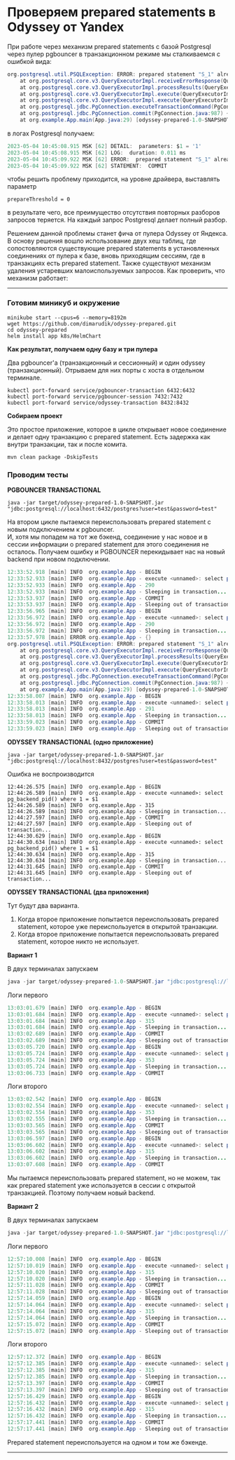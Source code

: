 # Проверяем prepared statements в Odyssey от Yandex

При работе через механизм prepared statements с базой Postgresql через пулер pgbouncer в транзакционном режиме мы cталкиваемся с ошибкой вида:
```java
org.postgresql.util.PSQLException: ERROR: prepared statement "S_1" already exists
	at org.postgresql.core.v3.QueryExecutorImpl.receiveErrorResponse(QueryExecutorImpl.java:2713) ~[postgresql-42.6.0.jar:42.6.0]
	at org.postgresql.core.v3.QueryExecutorImpl.processResults(QueryExecutorImpl.java:2401) ~[postgresql-42.6.0.jar:42.6.0]
	at org.postgresql.core.v3.QueryExecutorImpl.execute(QueryExecutorImpl.java:368) ~[postgresql-42.6.0.jar:42.6.0]
	at org.postgresql.core.v3.QueryExecutorImpl.execute(QueryExecutorImpl.java:327) ~[postgresql-42.6.0.jar:42.6.0]
	at org.postgresql.jdbc.PgConnection.executeTransactionCommand(PgConnection.java:965) ~[postgresql-42.6.0.jar:42.6.0]
	at org.postgresql.jdbc.PgConnection.commit(PgConnection.java:987) ~[postgresql-42.6.0.jar:42.6.0]
	at org.example.App.main(App.java:29) [odyssey-prepared-1.0-SNAPSHOT.jar:?]
```
в логах Postgresql получаем:
```java
2023-05-04 10:45:08.915 MSK [62] DETAIL:  parameters: $1 = '1'
2023-05-04 10:45:08.915 MSK [62] LOG:  duration: 0.011 ms
2023-05-04 10:45:09.922 MSK [62] ERROR:  prepared statement "S_1" already exists
2023-05-04 10:45:09.922 MSK [62] STATEMENT:  COMMIT
```
чтобы решить проблему приходится, на уровне драйвера, выставлять параметр
```properties
prepareThreshold = 0
```
<p>в результате чего, все преимущество отсутствия повторных разборов запросов теряется.
На каждый запрос Postgresql делает полный разбор.</p> 

<p>Решением данной проблемы станет фича от пулера Odyssey от Яндекса. 
<br>В основу решения вошло использование двух хеш таблиц, где сопостовляются существующие prepared statements в установленных соединениях от пулера к базе, вновь приходящим сессиям, где в транзакциях есть prepared statement. 
Также существуют механизм удаления устаревших малоиспользуемых запросов. 
Как проверить, что механизм работает:</p>

---

### Готовим миникуб и окружение

```
minikube start --cpus=6 --memory=8192m
wget https://github.com/dimarudik/odyssey-prepared.git
cd odyssey-prepared
helm install app k8s/HelmChart
```
**Как результат, получаем одну базу и три пулера**

Два pgbouncer'а (транзакционный и сессионный) и один odyssey (транзакционный). Отрываем для них порты с хоста в отдельном терминале.

```
kubectl port-forward service/pgbouncer-transaction 6432:6432
kubectl port-forward service/pgbouncer-session 7432:7432
kubectl port-forward service/odyssey-transaction 8432:8432
```

**Собираем проект**

Это простое приложение, которое в цикле открывает новое соединение и делает одну транзакцию с prepared statement.
Есть задержка как внутри транзакции, так и после комита.

```
mvn clean package -DskipTests
```

### Проводим тесты

**PGBOUNCER TRANSACTIONAL**

```
java -jar target/odyssey-prepared-1.0-SNAPSHOT.jar "jdbc:postgresql://localhost:6432/postgres?user=test&password=test"
```
На втором цикле пытаемся переиспользовать prepared statement с новым подключением к pgbouncer. 
<br>И, хотя мы попадем на тот же бэкенд, соединение у нас новое и в сессии информации о prepared statement для этого соединения не осталось.
Получаем ошибку и PGBOUNCER перекидывает нас на новый backend при новом подключении. 

```java
12:33:52.918 [main] INFO  org.example.App - BEGIN
12:33:52.933 [main] INFO  org.example.App - execute <unnamed>: select pg_backend_pid() where 1 = $1
12:33:52.933 [main] INFO  org.example.App - 290
12:33:52.933 [main] INFO  org.example.App - Sleeping in transaction...
12:33:53.937 [main] INFO  org.example.App - COMMIT
12:33:53.937 [main] INFO  org.example.App - Sleeping out of transaction...
12:33:56.965 [main] INFO  org.example.App - BEGIN
12:33:56.972 [main] INFO  org.example.App - execute <unnamed>: select pg_backend_pid() where 1 = $1
12:33:56.972 [main] INFO  org.example.App - 290
12:33:56.972 [main] INFO  org.example.App - Sleeping in transaction...
12:33:57.978 [main] ERROR org.example.App - {}
org.postgresql.util.PSQLException: ERROR: prepared statement "S_1" already exists
	at org.postgresql.core.v3.QueryExecutorImpl.receiveErrorResponse(QueryExecutorImpl.java:2713) ~[postgresql-42.6.0.jar:42.6.0]
	at org.postgresql.core.v3.QueryExecutorImpl.processResults(QueryExecutorImpl.java:2401) ~[postgresql-42.6.0.jar:42.6.0]
	at org.postgresql.core.v3.QueryExecutorImpl.execute(QueryExecutorImpl.java:368) ~[postgresql-42.6.0.jar:42.6.0]
	at org.postgresql.core.v3.QueryExecutorImpl.execute(QueryExecutorImpl.java:327) ~[postgresql-42.6.0.jar:42.6.0]
	at org.postgresql.jdbc.PgConnection.executeTransactionCommand(PgConnection.java:965) ~[postgresql-42.6.0.jar:42.6.0]
	at org.postgresql.jdbc.PgConnection.commit(PgConnection.java:987) ~[postgresql-42.6.0.jar:42.6.0]
	at org.example.App.main(App.java:29) [odyssey-prepared-1.0-SNAPSHOT.jar:?]
12:33:58.007 [main] INFO  org.example.App - BEGIN
12:33:58.013 [main] INFO  org.example.App - execute <unnamed>: select pg_backend_pid() where 1 = $1
12:33:58.013 [main] INFO  org.example.App - 291
12:33:58.013 [main] INFO  org.example.App - Sleeping in transaction...
12:33:59.023 [main] INFO  org.example.App - COMMIT
12:33:59.023 [main] INFO  org.example.App - Sleeping out of transaction...
```

**ODYSSEY TRANSACTIONAL (одно приложение)**

```
java -jar target/odyssey-prepared-1.0-SNAPSHOT.jar "jdbc:postgresql://localhost:8432/postgres?user=test&password=test"
```
Ошибка не воспроизводится
```
12:44:26.575 [main] INFO  org.example.App - BEGIN
12:44:26.589 [main] INFO  org.example.App - execute <unnamed>: select pg_backend_pid() where 1 = $1
12:44:26.589 [main] INFO  org.example.App - 315
12:44:26.589 [main] INFO  org.example.App - Sleeping in transaction...
12:44:27.597 [main] INFO  org.example.App - COMMIT
12:44:27.597 [main] INFO  org.example.App - Sleeping out of transaction...
12:44:30.629 [main] INFO  org.example.App - BEGIN
12:44:30.634 [main] INFO  org.example.App - execute <unnamed>: select pg_backend_pid() where 1 = $1
12:44:30.634 [main] INFO  org.example.App - 315
12:44:30.634 [main] INFO  org.example.App - Sleeping in transaction...
12:44:31.645 [main] INFO  org.example.App - COMMIT
12:44:31.645 [main] INFO  org.example.App - Sleeping out of transaction...
```

**ODYSSEY TRANSACTIONAL (два приложения)**

Тут будут два варианта. 
1. Когда второе приложение попытается переиспользовать prepared statement, которое уже переиспользуется в открытой транзакции.
2. Когда второе приложение попытается переиспользовать prepared statement, которое никто не использует.

**Вариант 1**

В двух терминалах запускаем
```java
java -jar target/odyssey-prepared-1.0-SNAPSHOT.jar "jdbc:postgresql://localhost:8432/postgres?user=test&password=test"
```

Логи первого
```java
13:03:01.679 [main] INFO  org.example.App - BEGIN
13:03:01.684 [main] INFO  org.example.App - execute <unnamed>: select pg_backend_pid() where 1 = $1
13:03:01.684 [main] INFO  org.example.App - 315
13:03:01.684 [main] INFO  org.example.App - Sleeping in transaction...
13:03:02.689 [main] INFO  org.example.App - COMMIT
13:03:02.689 [main] INFO  org.example.App - Sleeping out of transaction...
13:03:05.720 [main] INFO  org.example.App - BEGIN
13:03:05.724 [main] INFO  org.example.App - execute <unnamed>: select pg_backend_pid() where 1 = $1
13:03:05.724 [main] INFO  org.example.App - 353
13:03:05.724 [main] INFO  org.example.App - Sleeping in transaction...
13:03:06.733 [main] INFO  org.example.App - COMMIT
```

Логи второго
```java
13:03:02.542 [main] INFO  org.example.App - BEGIN
13:03:02.554 [main] INFO  org.example.App - execute <unnamed>: select pg_backend_pid() where 1 = $1
13:03:02.554 [main] INFO  org.example.App - 353
13:03:02.555 [main] INFO  org.example.App - Sleeping in transaction...
13:03:03.565 [main] INFO  org.example.App - COMMIT
13:03:03.565 [main] INFO  org.example.App - Sleeping out of transaction...
13:03:06.597 [main] INFO  org.example.App - BEGIN
13:03:06.602 [main] INFO  org.example.App - execute <unnamed>: select pg_backend_pid() where 1 = $1
13:03:06.602 [main] INFO  org.example.App - 315
13:03:06.602 [main] INFO  org.example.App - Sleeping in transaction...
13:03:07.608 [main] INFO  org.example.App - COMMIT
```

Мы пытаемся переиспользовать prepared statement, но не можем, так как prepared statement уже используется в сессии с открытой транзакцией.
Поэтому получаем новый backend.

**Вариант 2**

В двух терминалах запускаем
```java
java -jar target/odyssey-prepared-1.0-SNAPSHOT.jar "jdbc:postgresql://localhost:8432/postgres?user=test&password=test"
```

Логи первого
```java
12:57:10.008 [main] INFO  org.example.App - BEGIN
12:57:10.019 [main] INFO  org.example.App - execute <unnamed>: select pg_backend_pid() where 1 = $1
12:57:10.020 [main] INFO  org.example.App - 315
12:57:10.020 [main] INFO  org.example.App - Sleeping in transaction...
12:57:11.028 [main] INFO  org.example.App - COMMIT
12:57:11.028 [main] INFO  org.example.App - Sleeping out of transaction...
12:57:14.059 [main] INFO  org.example.App - BEGIN
12:57:14.064 [main] INFO  org.example.App - execute <unnamed>: select pg_backend_pid() where 1 = $1
12:57:14.064 [main] INFO  org.example.App - 315
12:57:14.064 [main] INFO  org.example.App - Sleeping in transaction...
12:57:15.072 [main] INFO  org.example.App - COMMIT
12:57:15.072 [main] INFO  org.example.App - Sleeping out of transaction...
```
Логи второго
```java
12:57:12.372 [main] INFO  org.example.App - BEGIN
12:57:12.385 [main] INFO  org.example.App - execute <unnamed>: select pg_backend_pid() where 1 = $1
12:57:12.385 [main] INFO  org.example.App - 315
12:57:12.385 [main] INFO  org.example.App - Sleeping in transaction...
12:57:13.397 [main] INFO  org.example.App - COMMIT
12:57:13.397 [main] INFO  org.example.App - Sleeping out of transaction...
12:57:16.429 [main] INFO  org.example.App - BEGIN
12:57:16.432 [main] INFO  org.example.App - execute <unnamed>: select pg_backend_pid() where 1 = $1
12:57:16.432 [main] INFO  org.example.App - 315
12:57:16.432 [main] INFO  org.example.App - Sleeping in transaction...
12:57:17.441 [main] INFO  org.example.App - COMMIT
12:57:17.441 [main] INFO  org.example.App - Sleeping out of transaction...
```

Prepared statement переиспользуется на одном и том же бэкенде.

---